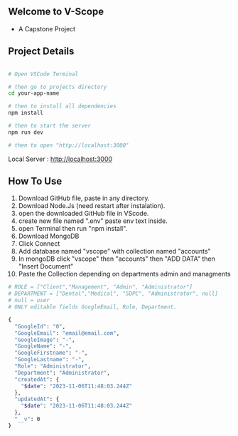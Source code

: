 
## Welcome to V-Scope

- A Capstone Project

## Project Details

```bash

# Open VSCode Terminal

# then go to projects directory
cd your-app-name

# then to install all dependencies
npm install

# then to start the server
npm run dev

# then to open "http://localhost:3000"

```

Local Server : [http://localhost:3000](http://localhost:3000) 

## How To Use

1. Download GitHub file, paste in any directory.
2. Download Node.Js (need restart after instalation).
3. open the downloaded GitHub file in VScode.
3. create new file named ".env" paste env text inside.
4. open Terminal then run "npm install".
5. Download MongoDB
6. Click Connect
7. Add database named "vscope" with collection named "accounts"
8. In mongoDB click "vscope" then "accounts" then "ADD DATA" then "Insert Document"
9. Paste the Collection depending on departments admin and managments

```bash
# ROLE = ["Client","Management", "Admin", "Administrator"]
# DEPARTMENT = ["Dental","Medical", "SDPC", "Administrator", null] 
# null = user
# ONLY editable fields GoogleEmail, Role, Department. 

{
  "GoogleId": "0",
  "GoogleEmail": "email@email.com",
  "GoogleImage": "-",
  "GoogleName": "-",
  "GoogleFirstname": "-",
  "GoogleLastname": "-",
  "Role": "Administrator",
  "Department": "Administrator",      
  "createdAt": {
    "$date": "2023-11-06T11:48:03.244Z"
  },
  "updatedAt": {
    "$date": "2023-11-06T11:48:03.244Z"
  },
  "__v": 0
}

```